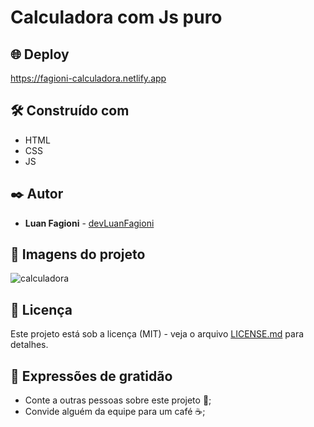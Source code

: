 # Calculadora com Js puro

## 🌐 Deploy

https://fagioni-calculadora.netlify.app

## 🛠️ Construído com

* HTML
* CSS
* JS

## ✒️ Autor

* **Luan Fagioni** - [devLuanFagioni](https://github.com/DevLuanFagioni)

## 📸 Imagens do projeto

![calculadora](https://user-images.githubusercontent.com/101909254/224767979-b2fafd12-c01b-43d9-9bc5-a540c26d58f8.jpg)

## 📄 Licença

Este projeto está sob a licença (MIT) - veja o arquivo [LICENSE.md](https://github.com/DevLuanFagioni/Jogo-da-velha) para detalhes.

## 🎁 Expressões de gratidão

* Conte a outras pessoas sobre este projeto 📢;
* Convide alguém da equipe para um café ☕;
